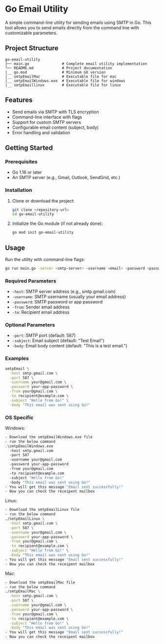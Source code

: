 # Go Email Utility

A simple command-line utility for sending emails using SMTP in Go. This tool allows you to send emails directly from the command line with customizable parameters.

## Project Structure

```
go-email-utility
├── main.go               # Complete email utility implementation
└── README.md             # Project documentation
|__ go.mod                # Minimum GO version
|__ smtpEmailMac          # Executable file for mac
|__ smtpEmailWindows.exe  # Executable file for windows
|__ smtpEmaillinux        # Executable file for linux 
```

## Features

- Send emails via SMTP with TLS encryption
- Command-line interface with flags
- Support for custom SMTP servers
- Configurable email content (subject, body)
- Error handling and validation

## Getting Started

### Prerequisites

- Go 1.16 or later
- An SMTP server (e.g., Gmail, Outlook, SendGrid, etc.)

### Installation

1. Clone or download the project:

   ```bash
   git clone <repository-url>
   cd go-email-utility
   ```

2. Initialize the Go module (if not already done):

   ```bash
   go mod init go-email-utility
   ```

## Usage

Run the utility with command-line flags:

```bash
go run main.go -server <smtp-server> -username <email> -password <password> -from <sender> -to <recipient> [options]
```

### Required Parameters

- `-host`: SMTP server address (e.g., smtp.gmail.com)
- `-username`: SMTP username (usually your email address)
- `-password`: SMTP password or app password
- `-from`: Sender email address
- `-to`: Recipient email address

### Optional Parameters

- `-port`: SMTP port (default: 587)
- `-subject`: Email subject (default: "Test Email")
- `-body`: Email body content (default: "This is a test email.")

### Examples

```bash
smtpEmail \
  -host smtp.gmail.com \
  -port 587 \
  -username your@gmail.com \
  -password your-app-password \
  -from your@gmail.com \
  -to recipient@example.com \
  -subject "Hello from Go!" \
  -body "This email was sent using Go!"
```
### OS Specific

Windows:

```bash
- Download the smtpEmailWindows.exe file
- run the below command
.\smtpEmailWindows.exe 
  -host smtp.gmail.com 
  -port 587 
  -username your@gmail.com 
  -password your-app-password 
  -from your@gmail.com 
  -to recipient@example.com 
  -subject "Hello from Go!" 
  -body "This email was sent using Go!"
- You will get this message "Email sent successfully!"
- Now you can check the receipent mailbox
```

Linux:

```bash
- Download the smtpEmailLinux file
- run the below command
./smtpEmailLinux \
  -host smtp.gmail.com \
  -port 587 \
  -username your@gmail.com \
  -password your-app-password \
  -from your@gmail.com \
  -to recipient@example.com \
  -subject "Hello from Go!" \
  -body "This email was sent using Go!"
- You will get this message "Email sent successfully!"
- Now you can check the receipent mailbox
```

Mac:

```bash
- Download the smtpEmailMac file
- run the below command
./smtpEmailMac \
  -host smtp.gmail.com \
  -port 587 \
  -username your@gmail.com \
  -password your-app-password \
  -from your@gmail.com \
  -to recipient@example.com \
  -subject "Hello from Go!" \
  -body "This email was sent using Go!"
- You will get this message "Email sent successfully!"
- Now you can check the receipent mailbox
```

